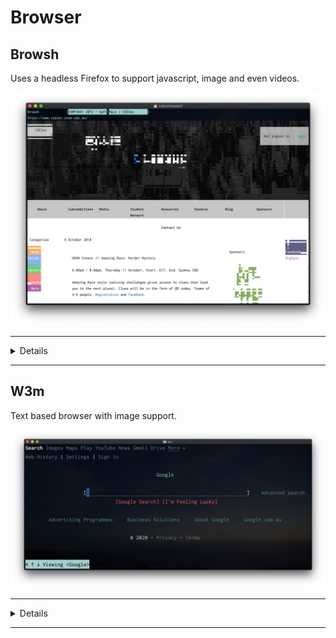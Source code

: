 # Browser

## Browsh

Uses a headless Firefox to support javascript, image and even videos.

![browsh-screenshot](browsh.jpg)

---

<Details>
<Summary>Details</Summary>

| Key Info    |                                                                         |
| :---------- | ----------------------------------------------------------------------- |
| Install     | 💻 `brew tap browsh-org/homebrew-browsh` and then `brew install browsh` |
| Usage       | 💲 `browsh`                                                             |
| Config File | ⚙️ `~/.config/browsh`                                                   |
| Link        | 🌏 github.com/zdharma/fast-syntax-highlighting                          |

</Details>

---

## W3m

Text based browser with image support.

![w3m-screenshot](w3m.jpg)

---

<Details>
<Summary>Details</Summary>

| Key Info    |                        |
| :---------- | ---------------------- |
| Install     | 💻 `brew install w3m`  |
| Usage       | 💲 `w3m`               |
| Config File | ⚙️ `~/.w3m/`           |
| Link        | 🌏 w3m.sourceforge.net |

</Details>

---
